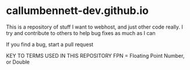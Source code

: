 # callumbennett-dev.github.io

This is a repository of stuff I want to webhost, and just other code really.
I try and contribute to others to help bug fixes as much as I can

If you find a bug, start a pull request


KEY TO TERMS USED IN THIS REPOSITORY
FPN = Floating Point Number, or Double